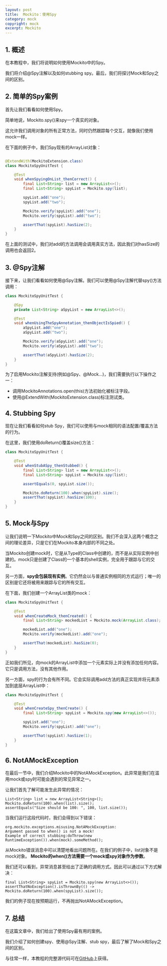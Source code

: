 ```yaml
---
layout: post
title:  Mockito：使用Spy
category: mock
copyright: mock
excerpt: Mockito
---
```


## 1. 概述

在本教程中，我们将说明如何使用Mockito中的Spy。

我们将介绍@Spy注解以及如何stubbing spy。最后，我们将探讨Mock和Spy之间的区别。

## 2. 简单的Spy案例

首先让我们看看如何使用Spy。

简单地说，Mockito.spy()来spy一个真实的对象。

这允许我们调用对象的所有正常方法，同时仍然跟踪每个交互，就像我们使用mock一样。

在下面的例子中，我们Spy现有的ArrayList对象：

```java

@ExtendWith(MockitoExtension.class)
class MockitoSpyUnitTest {

    @Test
    void whenSpyingOnList_thenCorrect() {
        final List<String> list = new ArrayList<>();
        final List<String> spyList = Mockito.spy(list);

        spyList.add("one");
        spyList.add("two");

        Mockito.verify(spyList).add("one");
        Mockito.verify(spyList).add("two");

        assertThat(spyList).hasSize(2);
    }
}
```

在上面的测试中，我们对add的方法调用会调用真实方法，因此我们对hasSize的调用也会返回2。

## 3. @Spy注解

接下来，让我们看看如何使用@Spy注解。我们可以使用@Spy注解代替spy()方法调用：

```java
class MockitoSpyUnitTest {

    @Spy
    private List<String> aSpyList = new ArrayList<>();

    @Test
    void whenUsingTheSpyAnnotation_thenObjectIsSpied() {
        aSpyList.add("one");
        aSpyList.add("two");

        Mockito.verify(aSpyList).add("one");
        Mockito.verify(aSpyList).add("two");

        assertThat(aSpyList).hasSize(2);
    }
}
```

为了启用Mockito注解支持(例如@Spy、@Mock...)，我们需要执行以下操作之一：

+ 调用MockitoAnnotations.open(this)方法初始化被标注字段。
+ 使用@ExtendWith(MockitoExtension.class)标注测试类。

## 4. Stubbing Spy

现在让我们看看如何stub Spy，我们可以使用与mock相同的语法配置/覆盖方法的行为。

在这里，我们使用doReturn()覆盖size()方法：

```java
class MockitoSpyUnitTest {

    @Test
    void whenStubASpy_thenStubbed() {
        final List<String> list = new ArrayList<>();
        final List<String> spyList = Mockito.spy(list);

        assertEquals(0, spyList.size());

        Mockito.doReturn(100).when(spyList).size();
        assertThat(spyList).hasSize(100);
    }
}
```

## 5. Mock与Spy

让我们说明一下Mockito中Mock和Spy之间的区别。我们不会深入这两个概念之间的理论差异，只是它们在Mockito本身内部的不同之处。

当Mockito创建mock时，它是从Type的Class中创建的，而不是从实际实例中创建的。mock只是创建了Class的一个基本的shell实例，完全用于跟踪与它的交互。

另一方面，**spy会包装现有实例**。它仍然会以与普通实例相同的方式运行；唯一的区别是它还将被用来跟踪与它的所有交互。

在下面，我们创建一个ArrayList类的mock：

```java
class MockitoSpyUnitTest {

    @Test
    void whenCreateMock_thenCreated() {
        final List<String> mockedList = Mockito.mock(ArrayList.class);

        mockedList.add("one");
        Mockito.verify(mockedList).add("one");

        assertThat(mockedList).hasSize(0);
    }
}
```

正如我们所见，向mock的ArrayList中添加一个元素实际上并没有添加任何内容。它只是调用方法，没有其他作用。

另一方面，spy的行为会有所不同。它会实际调用add方法的真正实现并将元素添加到底层ArrayList中：

```java
class MockitoSpyUnitTest {

    @Test
    void whenCreateSpy_thenCreate() {
        final List<String> spyList = Mockito.spy(new ArrayList<>());

        spyList.add("one");
        Mockito.verify(spyList).add("one");

        assertThat(spyList).hasSize(1);
    }
}
```

## 6. NotAMockException

在最后一节中，我们介绍Mockito中的NotAMockException。此异常是我们在滥用mock或spy时可能会遇到的常见异常之一。

让我们首先了解可能发生此异常的情况：

```text
List<String> list = new ArrayList<String>();
Mockito.doReturn(100).when(list).size();
assertEquals("Size should be 100: ", 100, list.size());
```

当我们运行这段代码时，我们会得到以下错误：

```text
org.mockito.exceptions.misusing.NotAMockException: 
Argument passed to when() is not a mock!
Example of correct stubbing:doThrow(new RuntimeException()).when(mock).someMethod();
```

从Mockito错误消息中可以清楚地看出问题所在。在我们的例子中，list对象不是mock对象。
**Mockito的when()方法需要一个mock或spy对象作为参数**。

我们还可以看到，异常消息甚至给出了正确的调用方式。因此可以通过以下方式解决：

```text
final List<String> spyList = Mockito.spy(new ArrayList<>());
assertThatNoException().isThrownBy(() -> Mockito.doReturn(100).when(spyList).size());
```

我们的例子现在按预期运行，不再抛出NotAMockException。

## 7. 总结

在这篇文章中，我们给出了使用Spy最有用的案例。

我们介绍了如何创建spy、使用@Spy注解、stub spy，最后了解了Mock和Spy之间的区别。

与往常一样，本教程的完整源代码可在[GitHub](https://github.com/tuyucheng7/taketoday-tutorial4j/tree/master/software.test/mockito-simple)上获得。